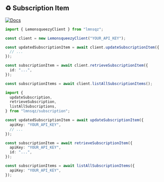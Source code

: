 ## ♻️ Subscription Item

[![Docs](https://img.shields.io/badge/-Docs-blue.svg?style=for-the-badge)](https://docs.lemonsqueezy.com/api/subscription-items)

```typescript
import { LemonsqueezyClient } from "lmnsqz";

const client = new LemonsqueezyClient("YOUR_API_KEY");

const updatedSubscriptionItem = await client.updateSubscriptionItem({
  // ...
});

const subscriptionItem = await client.retrieveSubscriptionItem({
  id: "...",
});

const subscriptionItems = await client.listAllSubscriptionItems();
```

```typescript
import {
  updateSubscription,
  retrieveSubscription,
  listAllSubscriptions,
} from "lmnsqz/subscription";

const updatedSubscriptionItem = await updateSubscriptionItem({
  apiKey: "YOUR_API_KEY",
  // ...
});

const subscriptionItem = await retrieveSubscriptionItem({
  apiKey: "YOUR_API_KEY",
  id: "...",
});

const subscriptionItems = await listAllSubscriptionItems({
  apiKey: "YOUR_API_KEY",
});
```
